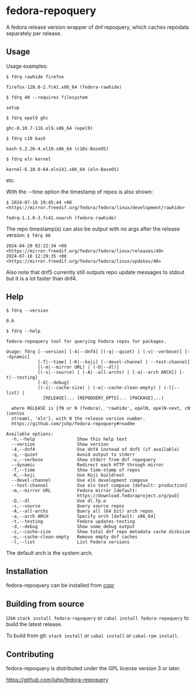 # fedora-repoquery

A fedora release version wrapper of dnf repoquery,
which caches repodata separately per release.

## Usage
Usage examples:

`$ fdrq rawhide firefox`

```
firefox-128.0-2.fc41.x86_64 (fedora-rawhide)
```

`$ fdrq 40 --requires filesystem`

```
setup
```

`$ fdrq epel9 ghc`

```
ghc-8.10.7-116.el9.x86_64 (epel9)
```

`$ fdrq c10 bash`

```
bash-5.2.26-4.el10.x86_64 (c10s-BaseOS)
```

`$ fdrq eln kernel`

```
kernel-6.10.0-64.eln141.x86_64 (eln-BaseOS)
```

etc.

With the --time option the timestamp of repos is also shown:
```
$ 2024-07-16 19:45:44 +08 <https://mirror.freedif.org/fedora/fedora/linux/development/rawhide>

fedrq-1.1.0-3.fc41.noarch (fedora-rawhide)
```
The repo timestamp(s) can also be output with no args after
the release version:
`$ fdrq 40`

```
2024-04-20 02:22:34 +08 <https://mirror.freedif.org/fedora/fedora/linux/releases/40>
2024-07-16 12:29:35 +08 <https://mirror.freedif.org/fedora/fedora/linux/updates/40>
```

Also note that dnf5 currently still outputs repo update messages to stdout
but it is a lot faster than dnf4.

## Help
`$ fdrq --version`

```
0.6
```
`$ fdrq --help`

```
fedora-repoquery tool for querying Fedora repos for packages.

Usage: fdrq [--version] [-4|--dnf4] [(-q|--quiet) | (-v|--verbose)] [--dynamic] 
            [-T|--time] [-K|--koji] [--devel-channel | --test-channel] 
            [(-m|--mirror URL) | (-D|--dl)] 
            [(-s|--source) | (-A|--all-archs) | [-a|--arch ARCH]] [-t|--testing]
            [-d|--debug] 
            ((-z|--cache-size) | (-e|--cache-clean-empty) | (-l|--list) | 
              [RELEASE]... [REPOQUERY_OPTS]... [PACKAGE]...)

  where RELEASE is {fN or N (fedora), 'rawhide', epelN, epelN-next, cN (centos
  stream), 'eln'}, with N the release version number.
  https://github.com/juhp/fedora-repoquery#readme

Available options:
  -h,--help                Show this help text
  --version                Show version
  -4,--dnf4                Use dnf4 instead of dnf5 (if available)
  -q,--quiet               Avoid output to stderr
  -v,--verbose             Show stderr from dnf repoquery
  --dynamic                Redirect each HTTP through mirror
  -T,--time                Show time-stamp of repos
  -K,--koji                Use Koji buildroot
  --devel-channel          Use eln development compose
  --test-channel           Use eln test compose [default: production]
  -m,--mirror URL          Fedora mirror [default:
                           https://download.fedoraproject.org/pub]
  -D,--dl                  Use dl.fp.o
  -s,--source              Query source repos
  -A,--all-archs           Query all (64 bit) arch repos
  -a,--arch ARCH           Specify arch [default: x86_64]
  -t,--testing             Fedora updates-testing
  -d,--debug               Show some debug output
  -z,--cache-size          Show total dnf repo metadata cache disksize
  -e,--cache-clean-empty   Remove empty dnf caches
  -l,--list                List Fedora versions
```
The default arch is the system arch.

## Installation
fedora-repoquery can be installed from
[copr](https://copr.fedorainfracloud.org/coprs/petersen/fedora-repoquery/)

## Building from source
Use `stack install fedora-repoquery` or `cabal install fedora-repoquery`
to build the latest release.

To build from git: `stack install` or `cabal install` or `cabal-rpm install`.

## Contributing
fedora-repoquery is distributed under the GPL license version 3 or later.

<https://github.com/juhp/fedora-repoquery>
